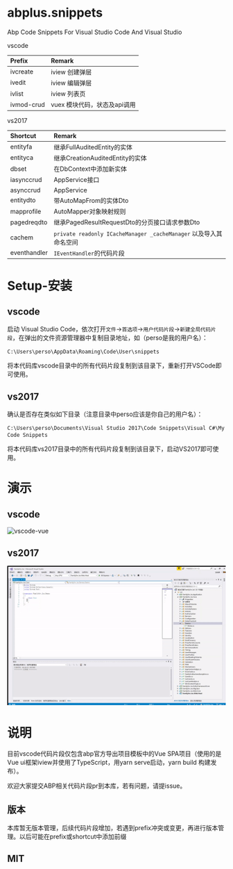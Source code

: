 # abplus.snippets

Abp Code Snippets For Visual Studio Code And Visual Studio

vscode  

| Prefix | Remark |
| :--------- | :-------- |
| ivcreate | iview 创建弹层 |
| ivedit | iview 编辑弹层 |
| ivlist | iview 列表页 |
| ivmod-crud | vuex 模块代码，状态及api调用 |  


vs2017

|Shortcut|Remark|  
|:---|:---|
|entityfa|继承FullAuditedEntity的实体|
|entityca|继承CreationAuditedEntity的实体|
|dbset|在DbContext中添加新实体|
|iasynccrud|AppService接口|
|asynccrud|AppService|
|entitydto|带AutoMapFrom的实体Dto|
|mapprofile|AutoMapper对象映射规则|
|pagedreqdto|继承PagedResultRequestDto的分页接口请求参数Dto|
|cachem| `private readonly ICacheManager _cacheManager` 以及导入其命名空间 |
|eventhandler|`IEventHandler`的代码片段|

# Setup-安装 

## vscode

启动 Visual Studio Code，依次打开`文件`->`首选项`->`用户代码片段`->`新建全局代码片段`，在弹出的文件资源管理器中复制目录地址，如（perso是我的用户名）：

    C:\Users\perso\AppData\Roaming\Code\User\snippets

将本代码库vscode目录中的所有代码片段复制到该目录下，重新打开VSCode即可使用。

## vs2017

确认是否存在类似如下目录（注意目录中perso应该是你自己的用户名）：

    C:\Users\perso\Documents\Visual Studio 2017\Code Snippets\Visual C#\My Code Snippets

将本代码库vs2017目录中的所有代码片段复制到该目录下，启动VS2017即可使用。

# 演示

## vscode

![vscode-vue](vscode-vue.gif)

## vs2017

![vs2017A](vs2017A.gif)

# 说明

目前vscode代码片段仅包含abp官方导出项目模板中的Vue SPA项目（使用的是Vue ui框架iview并使用了TypeScript，用yarn serve启动，yarn build 构建发布）。

欢迎大家提交ABP相关代码片段pr到本库，若有问题，请提issue。

## 版本
本库暂无版本管理，后续代码片段增加，若遇到prefix冲突或变更，再进行版本管理。以后可能在prefix或shortcut中添加前缀

## MIT
